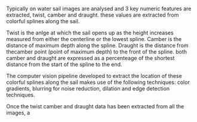 
Typically on water sail images are analysed and 3 key numeric features are extracted, twist, camber and draught. these values are extracted from colorful splines along the sail.

Twist is the anlge at which the sail opens up as the height increases measured from either the centerline or the lowest spline. Camber is the distance of maximum depth along the spline. Draught is the distance from thecamber point (point of maximum depth) to the front of the spline. both camber and draught are expressed as a percenteage of the shortest distance from the start of the spline to the end.

The computer vision pipeline developed to extract the location of these colorful splines along the sail makes use of the following techniques:
color gradients, blurring for noise reduction, dilation and edge detection techniques.

Once the twist camber and draught data has been extracted from all the images, a
